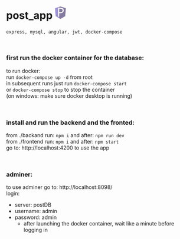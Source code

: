 # post_app <img src="https://github.com/stefanszeke/post_app/blob/main/frontend/src/assets/favicon.svg" width="30"/>


    express, mysql, angular, jwt, docker-compose


</br >

### first run the docker container for the database:
to run docker: </br >
run `docker-compose up -d` from root </br >
in subsequent runs just run `docker-compose start` </br >
or `docker-compose stop` to stop the container </br >
(on windows: make sure docker desktop is running)

</br >

### install and run the backend and the fronted:
from ./backand  run: `npm i` and after: `npm run dev` </br >
from ./frontend run: `npm i` and after: `npm start` </br >
go to: http://localhost:4200 to use the app </br >

</br >


### adminer:
to use adminer go to: http://localhost:8098/ </br >
login: </br >
- server: postDB
- username: admin
- password: admin
  - after launching the docker container, wait like a minute before logging in

